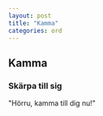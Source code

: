 ```yaml
---
layout: post
title: "Kamma"
categories: ord
---
```


## Kamma

### Skärpa till sig

"Hörru, kamma till dig nu!"